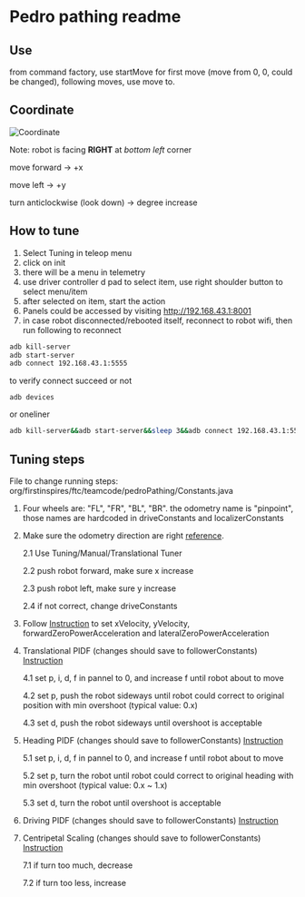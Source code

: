 Pedro pathing readme
===

Use
---

from command factory,
use startMove for first move (move from 0, 0, could be changed), following moves, use move to. 

Coordinate
---
![Coordinate](https://pedropathing.com/docs/fieldcoordinates-dark.png)

Note: robot is facing **RIGHT** at *bottom left* corner

move forward -> +x

move left -> +y

turn anticlockwise (look down) -> degree increase

How to tune
---

1. Select Tuning in teleop menu
2. click on init
3. there will be a menu in telemetry
4. use driver controller d pad to select item, use right shoulder button to select menu/item
5. after selected on item, start the action
6. Panels could be accessed by visiting http://192.168.43.1:8001
7. in case robot disconnected/rebooted itself, reconnect to robot wifi, then run following to reconnect

```bash
adb kill-server
adb start-server
adb connect 192.168.43.1:5555
```

to verify connect succeed or not

```
adb devices
```

or oneliner

```bash
adb kill-server&&adb start-server&&sleep 3&&adb connect 192.168.43.1:5555&&adb devices
```

Tuning steps
---

File to change running steps: org/firstinspires/ftc/teamcode/pedroPathing/Constants.java

1. Four wheels are: "FL", "FR", "BL", "BR". the odometry name is "pinpoint", those names are hardcoded in driveConstants and localizerConstants
2. Make sure the odometry direction are right [reference](https://pedropathing.com/docs/pathing/tuning/localization/pinpoint). 

    2.1 Use Tuning/Manual/Translational Tuner

    2.2 push robot forward, make sure x increase

    2.3 push robot left, make sure y increase

    2.4 if not correct, change driveConstants

3. Follow [Instruction](https://pedropathing.com/docs/pathing/tuning/automatic) to set xVelocity, yVelocity, forwardZeroPowerAcceleration and lateralZeroPowerAcceleration
4. Translational PIDF (changes should save to followerConstants) [Instruction](https://pedropathing.com/docs/pathing/tuning/pids/translational)
   
    4.1 set p, i, d, f in pannel to 0, and increase f until robot about to move

    4.2 set p, push the robot sideways until robot could correct to original position with min overshoot (typical value: 0.x)

    4.3 set d, push the robot sideways until overshoot is acceptable

5. Heading PIDF (changes should save to followerConstants) [Instruction](https://pedropathing.com/docs/pathing/tuning/pids/heading)
   
    5.1 set p, i, d, f in pannel to 0, and increase f until robot about to move

    5.2 set p, turn the robot until robot could correct to original heading with min overshoot (typical value: 0.x ~ 1.x)

    5.3 set d, turn the robot until overshoot is acceptable

6. Driving PIDF (changes should save to followerConstants) [Instruction](https://pedropathing.com/docs/pathing/tuning/pids/drive)

7. Centripetal Scaling (changes should save to followerConstants) [Instruction](https://pedropathing.com/docs/pathing/tuning/pids/centripetal)
    
    7.1 if turn too much, decrease

    7.2 if turn too less, increase

